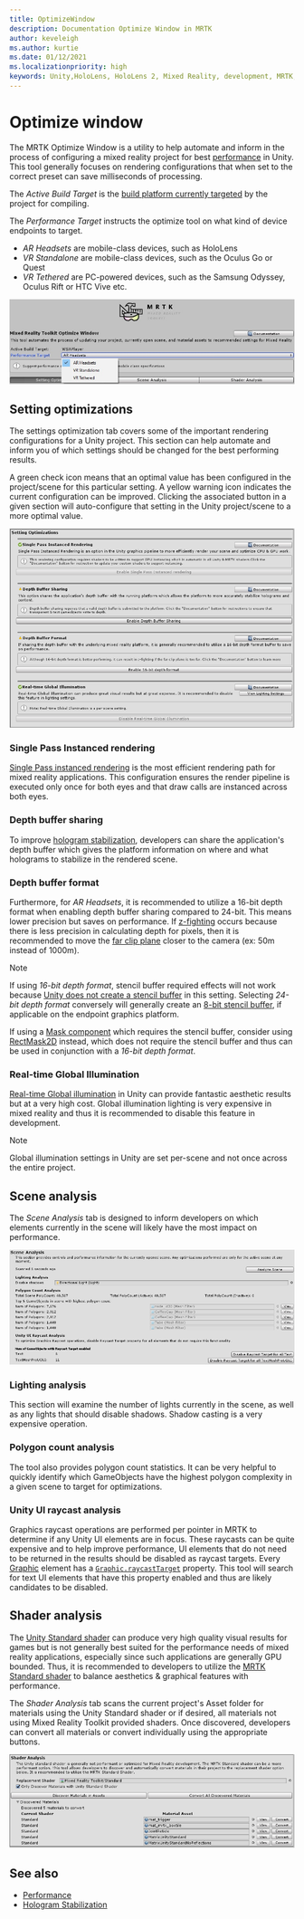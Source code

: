 ```yaml
---
title: OptimizeWindow
description: Documentation Optimize Window in MRTK
author: keveleigh
ms.author: kurtie
ms.date: 01/12/2021
ms.localizationpriority: high
keywords: Unity,HoloLens, HoloLens 2, Mixed Reality, development, MRTK,
---
```


# Optimize window

The MRTK Optimize Window is a utility to help automate and inform in the process of configuring a mixed reality project for best [performance](../../performance/perf-getting-started.md) in Unity. This tool generally focuses on rendering configurations that when set to the correct preset can save milliseconds of processing.

The *Active Build Target* is the [build platform currently targeted](https://docs.unity3d.com/Manual/BuildSettings.html) by the project for compiling.

The *Performance Target* instructs the optimize tool on what kind of device endpoints to target.

- *AR Headsets* are mobile-class devices, such as HoloLens
- *VR Standalone* are mobile-class devices, such as the Oculus Go or Quest
- *VR Tethered* are PC-powered devices, such as the Samsung Odyssey, Oculus Rift or HTC Vive etc.

![MRTK Optimize Window Performance Target](../images/performance/OptimizeWindowPerformanceTarget.jpg)

## Setting optimizations

The settings optimization tab covers some of the important rendering configurations for a Unity project. This section can help automate and inform you of which settings should be changed for the best performing results.

A green check icon means that an optimal value has been configured in the project/scene for this particular setting. A yellow warning icon indicates the current configuration can be improved. Clicking the associated button in a given section will auto-configure that setting in the Unity project/scene to a more optimal value.

![MRTK Optimize Window Settings](../images/performance/OptimizeWindow_Settings.png)

### Single Pass Instanced rendering

[Single Pass instanced rendering](https://docs.unity3d.com/Manual/SinglePassInstancing.html) is the most efficient rendering path for mixed reality applications. This configuration ensures the render pipeline is executed only once for both eyes and that draw calls are instanced across both eyes.

### Depth buffer sharing

To improve [hologram stabilization](../../performance/hologram-Stabilization.md), developers can share the application's depth buffer which gives the platform information on where and what holograms to stabilize in the rendered scene.

### Depth buffer format

Furthermore, for *AR Headsets*, it is recommended to utilize a 16-bit depth format when enabling depth buffer sharing compared to 24-bit. This means lower precision but saves on performance. If [z-fighting](https://en.wikipedia.org/wiki/Z-fighting) occurs because there is less precision in calculating depth for pixels, then it is recommended to move the [far clip plane](https://docs.unity3d.com/Manual/class-Camera.html) closer to the camera (ex: 50m instead of 1000m).

> [!NOTE]
> If using *16-bit depth format*, stencil buffer required effects will not work because [Unity does not create a stencil buffer](https://docs.unity3d.com/ScriptReference/RenderTexture-depth.html) in this setting. Selecting *24-bit depth format* conversely will generally create an [8-bit stencil buffer](https://docs.unity3d.com/Manual/SL-Stencil.html), if applicable on the endpoint graphics platform.
>
> If using a [Mask component](https://docs.unity3d.com/Manual/script-Mask.html) which requires the stencil buffer, consider using [RectMask2D](https://docs.unity3d.com/Manual/script-RectMask2D.html) instead, which does not require the stencil buffer and thus can be used in conjunction with a *16-bit depth format*.

### Real-time Global Illumination

[Real-time Global illumination](https://docs.unity3d.com/Manual/GIIntro.html) in Unity can provide fantastic aesthetic results but at a very high cost. Global illumination lighting is very expensive in mixed reality and thus it is recommended to disable this feature in development.

> [!NOTE]
> Global illumination settings in Unity are set per-scene and not once across the entire project.

## Scene analysis

The *Scene Analysis* tab is designed to inform developers on which elements currently in the scene will likely have the most impact on performance.

![MRTK Optimize Window Settings scene Analysis](../images/performance/OptimizeWindow_SceneAnalysis.png)

### Lighting analysis

This section will examine the number of lights currently in the scene, as well as any lights that should disable shadows. Shadow casting is a very expensive operation.

### Polygon count analysis

The tool also provides polygon count statistics. It can be very helpful to quickly identify which GameObjects have the highest polygon complexity in a given scene to target for optimizations.

### Unity UI raycast analysis

Graphics raycast operations are performed per pointer in MRTK to determine if any Unity UI elements are in focus. These raycasts can be quite expensive and to help improve performance, UI elements that do not need to be returned in the results should be disabled as raycast targets. Every [Graphic](https://docs.unity3d.com/2018.4/Documentation/ScriptReference/UI.Graphic.html) element has a [`Graphic.raycastTarget`](https://docs.unity3d.com/2018.4/Documentation/ScriptReference/UI.Graphic-raycastTarget.html) property. This tool will search for text UI elements that have this property enabled and thus are likely candidates to be disabled.

## Shader analysis

The [Unity Standard shader](https://docs.unity3d.com/Manual/shader-StandardShader.html) can produce very high quality visual results for games but is not generally best suited for the performance needs of mixed reality applications, especially since such applications are generally GPU bounded. Thus, it is recommended to developers to utilize the [MRTK Standard shader](../rendering/mrtk-standard-shader.md) to balance aesthetics & graphical features with performance.

The *Shader Analysis* tab scans the current project's Asset folder for materials using the Unity Standard shader or if desired, all materials not using Mixed Reality Toolkit provided shaders. Once discovered, developers can convert all materials or convert individually using the appropriate buttons.

![MRTK Optimize Window Settings shader analysis](../images/performance/OptimizeWindow_ShaderAnalysis.png)

## See also

- [Performance](../../performance/perf-getting-started.md)
- [Hologram Stabilization](../../performance/hologram-stabilization.md)
